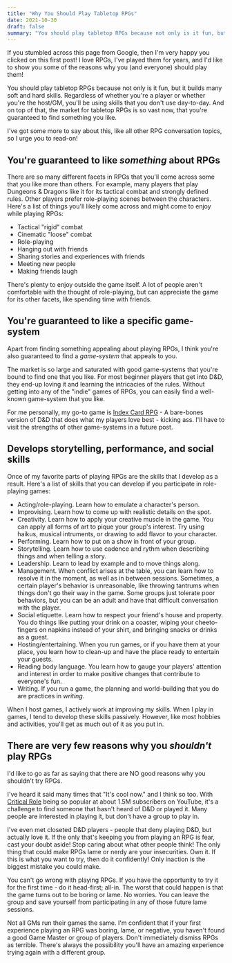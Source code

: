 ```yaml
---
title: "Why You Should Play Tabletop RPGs"
date: 2021-10-30
draft: false
summary: "You should play tabletop RPGs because not only is it fun, but it builds many soft and hard skills. Regardless of whether you're a player or whether you're the host/GM, you'll be using skills that you don't use day-to-day. And on top of that, the market for tabletop RPGs is so vast now, that you're guaranteed to find something you like. "
---
```


If you stumbled across this page from Google, then I'm very happy you
clicked on this first post! I love RPGs, I've played them for years,
and I'd like to show you some of the reasons why you (and everyone)
should play them!

You should play tabletop RPGs because not only is it fun, but it
builds many soft and hard skills. Regardless of whether you're a
player or whether you're the host/GM, you'll be using skills that you
don't use day-to-day. And on top of that, the market for tabletop RPGs
is so vast now, that you're guaranteed to find something you like.

I've got some more to say about this, like all other RPG conversation
topics, so I urge you to read-on!

## You're guaranteed to like *something* about RPGs

There are so many different facets in RPGs that you'll come across
some that you like more than others. For example, many players that
play Dungeons & Dragons like it for its tactical combat and strongly
defined rules. Other players prefer role-playing scenes between the
characters. Here's a list of things you'll likely come across and
might come to enjoy while playing RPGs:

- Tactical "rigid" combat
- Cinematic "loose" combat
- Role-playing
- Hanging out with friends
- Sharing stories and experiences with friends
- Meeting new people
- Making friends laugh

There's plenty to enjoy outside the game itself. A lot of people
aren't comfortable with the thought of role-playing, but can
appreciate the game for its other facets, like spending time with
friends.

## You're guaranteed to like a specific game-system

Apart from finding something appealing about playing RPGs, I think
you're also guaranteed to find a *game-system* that appeals to you.

The market is so large and saturated with good game-systems that
you're bound to find one that you like. For most beginner players that
get into D&D, they end-up loving it and learning the intricacies of
the rules. Without getting into any of the "indie" games of RPGs, you
can easily find a well-known game-system that you like.

For me personally, my go-to game is [Index Card
RPG](https://www.drivethrurpg.com/product/212262/INDEX-CARD-RPG-Core-2E) -
A bare-bones version of D&D that does what my players love best -
kicking ass. I'll have to visit the strengths of other game-systems in
a future post.

## Develops storytelling, performance, and social skills

Once of my favorite parts of playing RPGs are the skills that I
develop as a result. Here's a list of skills that you can develop if
you participate in role-playing games:

- Acting/role-playing. Learn how to emulate a character's person.
- Improvising. Learn how to come up with realistic details on the
  spot.
- Creativity. Learn how to apply your creative muscle in the game. You
  can apply all forms of art to pique your group's interest. Try using
  haikus, musical intruments, or drawing to add flavor to your
  character.
- Performing. Learn how to put on a show in front of your group.
- Storytelling. Learn how to use cadence and rythm when describing
  things and when telling a story.
- Leadership. Learn to lead by example and to move things along.
- Management. When conflict arises at the table, you can learn how to
  resolve it in the moment, as well as in between sessions. Sometimes,
  a certain player's behavior is unreasonable, like throwing tantrums
  when things don't go their way in the game. Some groups just
  tolerate poor behaviors, but you can be an adult and have that
  difficult conversation with the player.
- Social etiquette. Learn how to respect your friend's house and
  property. You do things like putting your drink on a coaster, wiping
  your cheeto-fingers on napkins instead of your shirt, and bringing
  snacks or drinks as a guest.
- Hosting/entertaining. When you run games, or if you have them at
  your place, you learn how to clean-up and have the place ready to
  entertain your guests.
- Reading body language. You learn how to gauge your players'
  attention and interest in order to make positive changes that
  contribute to everyone's fun.
- Writing. If you run a game, the planning and world-building that you
  do are practices in *writing*.

When I host games, I actively work at improving my skills. When I play
in games, I tend to develop these skills passively. However, like most
hobbies and activities, you'll get as much out of it as you put in.

## There are very few reasons why you *shouldn't* play RPGs

I'd like to go as far as saying that there are NO good reasons why you
shouldn't try RPGs.

I've heard it said many times that "It's cool now." and I think so
too. With [Critical Role](https://critrole.com/) being so popular at
about 1.5M subscribers on YouTube, it's a challenge to find someone
that hasn't heard of D&D or played it. Many people are interested in
playing it, but don't have a group to play in.

I've even met closeted D&D players - people that deny playing D&D, but
actually love it. If the only that's keeping you from playing an RPG
is fear, cast your doubt aside! Stop caring about what other people
think! The only thing that could make RPGs lame or nerdy are your
insecurities. Own it. If this is what you want to try, then do it
confidently! Only inaction is the biggest mistake you could make.

You can't go wrong with playing RPGs. If you have the opportunity to
try it for the first time - do it head-first; all-in. The worst that
could happen is that the game turns out to be boring or lame. No
worries. You can leave the group and save yourself from participating
in any of those future lame sessions.

Not all GMs run their games the same. I'm confident that if your first
experience playing an RPG was boring, lame, or negative, you haven't
found a good Game Master or group of players. Don't immediately
dismiss RPGs as terrible. There's always the possibility you'll have
an amazing experience trying again with a different group.
